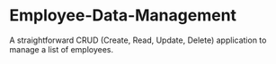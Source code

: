 # Employee-Data-Management
A straightforward CRUD (Create, Read, Update, Delete) application to manage a list of employees.
